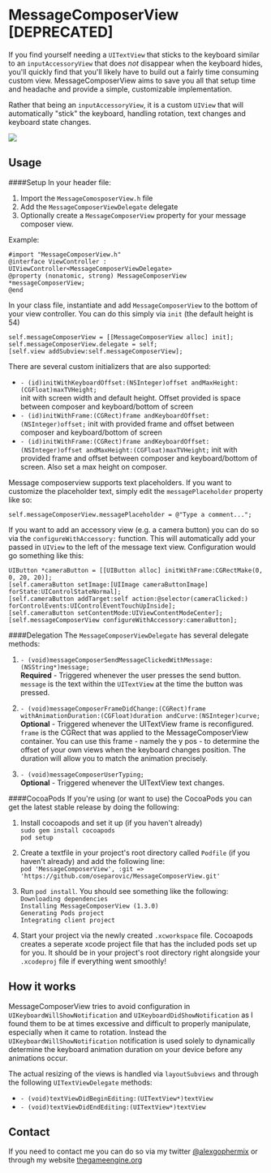MessageComposerView [DEPRECATED]
===================

If you find yourself needing a `UITextView` that sticks to the keyboard similar to an `inputAccessoryView` that does *not* disappear when the keyboard hides, you'll quickly find that you'll likely have to build out a fairly time consuming custom view. MessageComposerView aims to save you all that setup time and headache and provide a simple, customizable implementation.

Rather that being an `inputAccessoryView`, it is a custom `UIView` that will automatically "stick" the keyboard, handling rotation, text changes and keyboard state changes.

![](http://www.thegameengine.org/wp-content/uploads/2013/11/message_composer_quad_1.jpg)

Usage
-----
####Setup
In your header file:

1. Import the `MessageComosposerView.h` file
2. Add the `MessageComposerViewDelegate` delegate
3. Optionally create a `MessageComposerView` property for your message composer view.

Example:
```
#import "MessageComposerView.h"
@interface ViewController : UIViewController<MessageComposerViewDelegate>
@property (nonatomic, strong) MessageComposerView *messageComposerView;
@end
```
In your class file, instantiate and add `MessageComposerView` to the bottom of your view controller. You can do this simply via `init` (the default height is 54)
```
self.messageComposerView = [[MessageComposerView alloc] init];
self.messageComposerView.delegate = self;
[self.view addSubview:self.messageComposerView];
```
There are several custom initializers that are also supported:

* `- (id)initWithKeyboardOffset:(NSInteger)offset andMaxHeight:(CGFloat)maxTVHeight;`  
init with screen width and default height. Offset provided is space between composer and keyboard/bottom of screen
* `- (id)initWithFrame:(CGRect)frame andKeyboardOffset:(NSInteger)offset;`
init with provided frame and offset between composer and keyboard/bottom of screen
* `- (id)initWithFrame:(CGRect)frame andKeyboardOffset:(NSInteger)offset andMaxHeight:(CGFloat)maxTVHeight;`
init with provided frame and offset between composer and keyboard/bottom of screen. Also set a max height on composer.

Message composerview supports text placeholders. If you want to customize the placeholder text, simply edit the `messagePlaceholder` property like so:

```
self.messageComposerView.messagePlaceholder = @"Type a comment...";
```

If you want to add an accessory view (e.g. a camera button) you can do so via the `configureWithAccessory:` function. This will automatically add your passed in `UIView` to the left of the message text view. Configuration would go something like this:

```
UIButton *cameraButton = [[UIButton alloc] initWithFrame:CGRectMake(0, 0, 20, 20)];
[self.cameraButton setImage:[UIImage cameraButtonImage] forState:UIControlStateNormal];
[self.cameraButton addTarget:self action:@selector(cameraClicked:) forControlEvents:UIControlEventTouchUpInside];
[self.cameraButton setContentMode:UIViewContentModeCenter];
[self.messageComposerView configureWithAccessory:cameraButton];
```

####Delegation
The `MessageComposerViewDelegate` has several delegate methods:

1. `- (void)messageComposerSendMessageClickedWithMessage:(NSString*)message;`  
**Required** - Triggered whenever the user presses the send button. `message` is the text within the `UITextView` at the time the button was pressed.

2. `- (void)messageComposerFrameDidChange:(CGRect)frame withAnimationDuration:(CGFloat)duration andCurve:(NSInteger)curve;`  
**Optional** - Triggered whenever the UITextView frame is reconfigured. `frame` is the CGRect that was applied to the MessageComposerView container. You can use this frame - namely the y pos - to determine the offset of your own views when the keyboard changes position. The duration will allow you to match the animation precisely.

3. `- (void)messageComposerUserTyping;`  
**Optional** - Triggered whenever the UITextView text changes.

####CocoaPods
If you're using (or want to use) the CocoaPods you can get the latest stable release by doing the following:

1. Install cocoapods and set it up (if you haven't already)  
`sudo gem install cocoapods`  
`pod setup`

2. Create a textfile in your project's root directory called `Podfile` (if you haven't already) and add the following line:  
`pod 'MessageComposerView', :git => 'https://github.com/oseparovic/MessageComposerView.git'`

3. Run `pod install`. You should see something like the following:  
`Downloading dependencies`  
`Installing MessageComposerView (1.3.0)`  
`Generating Pods project`  
`Integrating client project`  

4. Start your project via the newly created `.xcworkspace` file. Cocoapods creates a seperate xcode project file that has the included pods set up for you. It should be in your project's root directory right alongside your `.xcodeproj` file if everything went smoothly!

How it works
------------

MessageComposerView tries to avoid configuration in `UIKeyboardWillShowNotification` and `UIKeyboardDidShowNotification` as I found them to be at times excessive and difficult to properly manipulate, especially when it came to rotation.
Instead the `UIKeyboardWillShowNotification` notification is used solely to dynamically determine the keyboard animation duration on your device before any animations occur.

The actual resizing of the views is handled via `layoutSubviews` and through the following `UITextViewDelegate` methods:

* `- (void)textViewDidBeginEditing:(UITextView*)textView`
* `- (void)textViewDidEndEditing:(UITextView*)textView` 

Contact
-------

If you need to contact me you can do so via my twitter [@alexgophermix](https://twitter.com/alexgophermix) or through my website [thegameengine.org](http://www.thegameengine.org/contact/)
